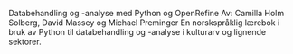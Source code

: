 Databehandling og -analyse med Python og OpenRefine
Av: Camilla Holm Solberg, David Massey og Michael Preminger
En norskspråklig lærebok i bruk av Python til databehandling og -analyse i kulturarv og lignende sektorer.
